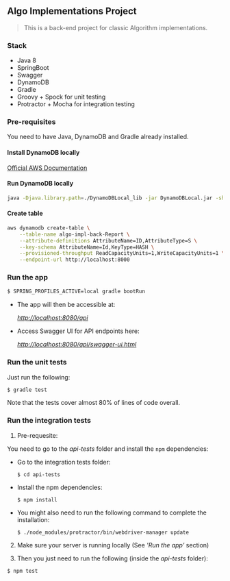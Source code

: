 ## Algo Implementations Project

> This is a back-end project for classic Algorithm implementations.

### Stack

* Java 8
* SpringBoot
* Swagger
* DynamoDB
* Gradle
* Groovy + Spock for unit testing
* Protractor + Mocha for integration testing

### Pre-requisites

You need to have Java, DynamoDB and Gradle already installed.

#### Install DynamoDB locally

[Official AWS Documentation](https://docs.aws.amazon.com/amazondynamodb/latest/developerguide/DynamoDBLocal.html)

#### Run DynamoDB locally

```sh
java -Djava.library.path=./DynamoDBLocal_lib -jar DynamoDBLocal.jar -sharedDb
```

#### Create table

```sh
aws dynamodb create-table \
    --table-name algo-impl-back-Report \
    --attribute-definitions AttributeName=ID,AttributeType=S \
    --key-schema AttributeName=Id,KeyType=HASH \
    --provisioned-throughput ReadCapacityUnits=1,WriteCapacityUnits=1 \
    --endpoint-url http://localhost:8000
```

### Run the app

 ```sh
$ SPRING_PROFILES_ACTIVE=local gradle bootRun
```

* The app will then be accessible at:

    [_http://localhost:8080/api_](http://localhost:8080/api)

* Access Swagger UI for API endpoints here:

    [_http://localhost:8080/api/swagger-ui.html_](http://localhost:8080/api/swagger-ui.html)


### Run the unit tests

Just run the following:

```sh
$ gradle test
```

Note that the tests cover almost 80% of lines of code overall.

### Run the integration tests

1) Pre-requesite:

You need to go to the _api-tests_ folder and install the `npm` dependencies:

* Go to the integration tests folder:

    `$ cd api-tests`

* Install the npm dependencies:

    `$ npm install`

*  You might also need to run the following command to complete the installation:

    `$ ./node_modules/protractor/bin/webdriver-manager update`

2) Make sure your server is running locally (See _'Run the app'_ section)

3) Then you just need to run the following (inside the _api-tests_ folder):

```sh
$ npm test
```
